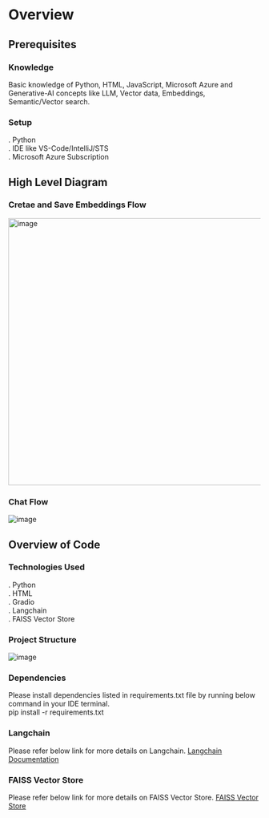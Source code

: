 # Overview

## Prerequisites
### Knowledge
Basic knowledge of Python, HTML, JavaScript, Microsoft Azure and Generative-AI concepts like LLM, Vector data, Embeddings, Semantic/Vector search.

### Setup
. Python  
. IDE like VS-Code/IntelliJ/STS  
. Microsoft Azure Subscription  

## High Level Diagram
### Cretae and Save Embeddings Flow
<img width="533" alt="image" src="https://github.com/meetrais/Azure-AI-Search-OpenAI/assets/17907862/294c6754-e2c8-457f-946a-e73b52f981fd">

### Chat Flow
![image](https://github.com/meetrais/Azure-AI-Search-OpenAI/assets/17907862/88a78b72-adb9-4edd-8895-35b2c1770658)


## Overview of Code
### Technologies Used
. Python  
. HTML  
. Gradio  
. Langchain  
. FAISS Vector Store  

### Project Structure
![image](https://github.com/meetrais/Azure-AI-Search-OpenAI/assets/17907862/7235a84f-d727-4fc3-8970-47eeed0548de)

### Dependencies
Please install dependencies listed in requirements.txt file by running below command in your IDE terminal.  
pip install -r requirements.txt

### Langchain
Please refer below link for more details on Langchain.
[Langchain Documentation](https://python.langchain.com/docs/get_started/introduction/)

### FAISS Vector Store
Please refer below link for more details on FAISS Vector Store.
[FAISS Vector Store](https://faiss.ai/index.html)
